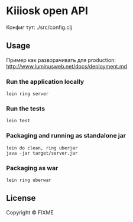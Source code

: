 # Kiiiosk open API

Конфиг тут: ./src/config.clj

## Usage

Пример как разворачивать для production: http://www.luminusweb.net/docs/deployment.md

### Run the application locally

`lein ring server`

### Run the tests

`lein test`

### Packaging and running as standalone jar

```
lein do clean, ring uberjar
java -jar target/server.jar
```

### Packaging as war

`lein ring uberwar`

## License

Copyright ©  FIXME

